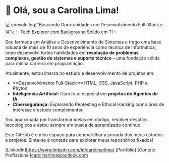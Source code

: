# 👋 Olá, sou a Carolina Lima!

💻 console.log("Buscando Oportunidades em Desenvolvimento Full-Stack e IA"); ✨ Tech Explorer com Background Sólido em TI ✨

Sou formada em Análise e Desenvolvimento de Sistemas e trago uma base robusta de mais de 10 anos de experiência como técnica de informática, onde desenvolvi fortes habilidades em **resolução de problemas complexos, gestão de sistemas e suporte técnico** – uma fundação sólida para minha carreira em programação.

Atualmente, estou imersa no estudo e desenvolvimento de projetos em:
* **Desenvolvimento Full-Stack:**HTML, CSS, JavaScript, PHP e Phyton.
* **Inteligência Artificial:** Com foco especial em **projetos de Agentes de IA**.
* **Cibersegurança:** Explorando Pentesting e Ethical Hacking como área de interesse e estudo complementar.

Sou apaixonada por transformar ideias em código, resolver desafios tecnológicos e estou sempre em busca de aprendizado contínuo.

Este GitHub é o meu espaço para compartilhar a jornada dos meus estudos e projetos. Sinta-se à vontade para explorar meus repositórios fixados!

[LinkedIn]https://www.linkedin.com/in/carolinarlima/
[Portfólio]
[Contato Profissional]carolinarlima@outlook.com
